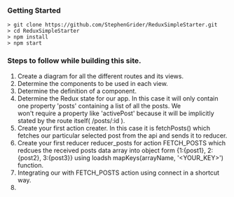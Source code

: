 ### Getting Started

```
> git clone https://github.com/StephenGrider/ReduxSimpleStarter.git
> cd ReduxSimpleStarter
> npm install
> npm start
```

### Steps to follow while building this site.
1. Create a diagram for all the different routes and its views.
2. Determine the components to be used in each view.
3. Determine the definition of a component.
4. Determine the Redux state for our app. In this case it will only
   contain one property 'posts' containing a list of all the posts. We  
   won't require a property like 'activePost' because it will be implicitly
   stated by the route itself( /posts/:id ).
5. Create your first action creater. In this case it is fetchPosts() which
   fetches our particular selected post from the api and sends it to reducer.
6. Create your first reducer reducer_posts for action FETCH_POSTS which redcues
   the received posts data array into object form {1:{post1}, 2:{post2}, 3:{post3}}
   using loadsh mapKeys(arrayName, '<YOUR_KEY>') function.
7. Integrating our <PostsIndex> with FETCH_POSTS action using connect in a
   shortcut way.
8. 
